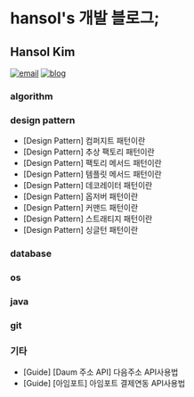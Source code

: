 # hansol's 개발 블로그;
## Hansol Kim
[![email](https://img.shields.io/badge/email-hansol%20kim-green)](mailto:doingnow94@gmail.com)
[![blog](https://img.shields.io/badge/blog-hansol's%20%EA%B0%9C%EB%B0%9C%20%EB%B8%94%EB%A1%9C%EA%B7%B8%3B-blue)](https://mentalK94.github.io/)

### algorithm

### design pattern
- [Design Pattern] 컴퍼지트 패턴이란
- [Design Pattern] 추상 팩토리 패턴이란
- [Design Pattern] 팩토리 메서드 패턴이란
- [Design Pattern] 템플릿 메서드 패턴이란
- [Design Pattern] 데코레이터 패턴이란
- [Design Pattern] 옵저버 패턴이란
- [Design Pattern] 커맨드 패턴이란
- [Design Pattern] 스트래티지 패턴이란
- [Design Pattern] 싱글턴 패턴이란

### database

### os


### java


### git


### 기타
- [Guide] [Daum 주소 API] 다음주소 API사용법
- [Guide] [아임포트] 아임포트 결제연동 API사용법 